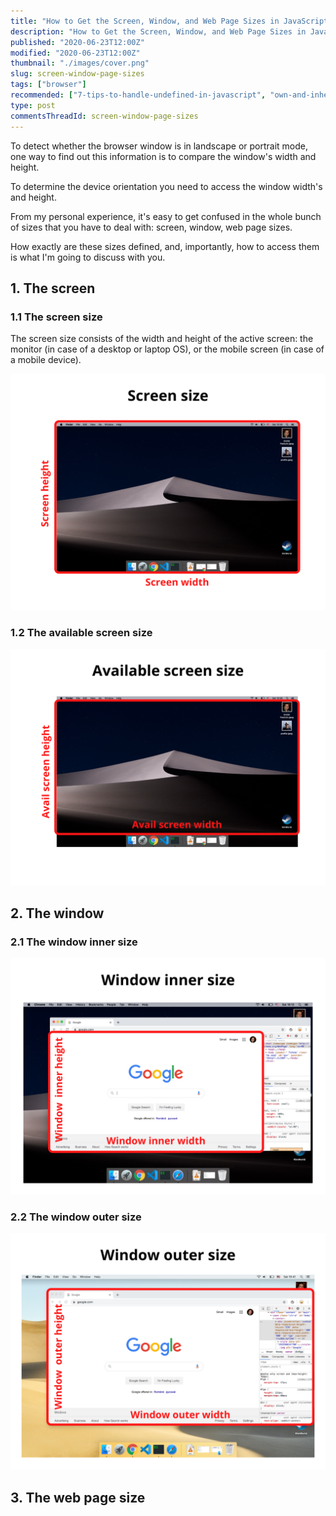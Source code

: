 ```yaml
---
title: "How to Get the Screen, Window, and Web Page Sizes in JavaScript"
description: "How to Get the Screen, Window, and Web Page Sizes in JavaScript."
published: "2020-06-23T12:00Z"
modified: "2020-06-23T12:00Z"
thumbnail: "./images/cover.png"
slug: screen-window-page-sizes
tags: ["browser"]
recommended: ["7-tips-to-handle-undefined-in-javascript", "own-and-inherited-properties-in-javascript"]
type: post
commentsThreadId: screen-window-page-sizes
---
```


To detect whether the browser window is in landscape or portrait mode, one way to find out this information is to compare the window's width and height.  

To determine the device orientation you need to access the window width's and height.  

From my personal experience, it's easy to get confused in the whole bunch of sizes that you have to deal with: screen, window, web page sizes. 

How exactly are these sizes defined, and, importantly, how to access them is what I'm going to discuss with you.  

## 1. The screen

### 1.1 The screen size

The screen size consists of the width and height of the active screen: the monitor (in case of a desktop or laptop OS), or the mobile screen (in case of a mobile device).  

![Screen size](./images/screen-size-2.png)

### 1.2 The available screen size

![Screen size](./images/avail-screen-size-3.png) 

## 2. The window

### 2.1 The window inner size

![Window inner size](./images/window-inner-size-2.png)

### 2.2 The window outer size

![Window outer size](./images/window-outer-size-2.png)

## 3. The web page size